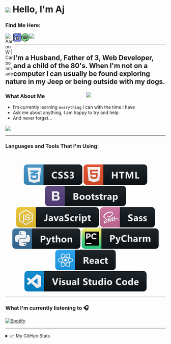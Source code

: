 <h1><img src="https://emojis.slackmojis.com/emojis/images/1531849430/4246/blob-sunglasses.gif?1531849430" width="30" />
  Hello, I'm Aj</h1>

### Find Me Here:

[<img align="left" alt="AaronW | Carbonmade" width="25px"
  src="https://www.flaticon.com/svg/static/icons/svg/921/921490.svg" />][website]

[<img align="left" alt="AaronW | LinkedIn" width="25px"
  src="assets/linkedin.png" />][linkedin]

[<img align="left" alt="AaronW | Spotify" width="25px"
  src="assets/spotify.png" />][spotify]

![](https://visitor-badge.glitch.me/badge?page_id=xaaronwx.xaaronwx)

<hr>

<h2>
  <p align="left">I'm a Husband, Father of 3, Web Developer, and a child of the 80's.
    When I'm not on a computer I can usually be found exploring nature in my Jeep or being outside with my dogs.</p>
</h2>

<img align="right" src="assets/FlySynth.gif" width=250>

### What About Me

- I’m currently learning ```everything``` I can with the time I have
- Ask me about anything, I am happy to try and help
- And never forget...
<img align="center" src="assets/Bill_Ted.gif" width=300>

---

  <h3 align="left"> Languages and Tools That I'm Using:</h3>

  <br />

  <p align="center">
    <!-- For more icons please follow  https://github.com/MikeCodesDotNET/ColoredBadges -->
    <a href="#">
      <img src="badges/css3.svg" alt="css3" style="vertical-align:top margin:6px 4px">
    </a>
    <a href="#">
      <img src="badges/html.svg" alt="html" style="vertical-align:top margin:6px 4px">
    </a>
    <a href="#">
      <img src="badges/bootstrap.svg" alt="bootstrap" style="vertical-align:top margin:6px 4px">
    </a>
    <a href="#">
      <img src="badges/js.svg" alt="js" style="vertical-align:top margin:6px 4px">
    </a>
    <a href="#">
      <img src="badges/sass.svg" alt="sass" style="vertical-align:top margin:6px 4px">
    </a>
    <a href="#">
      <img src="badges/python.svg" alt="python" style="vertical-align:top margin:6px 4px">
    </a>
    <a href="#">
      <img src="badges/jetbrains_pycharm.svg" alt="pycharm" style="vertical-align:top margin:6px 4px">
    </a>
    <a href="#">
      <img src="badges/react.svg" alt="react" style="vertical-align:top margin:6px 4px">
    </a>
    <a href="#">
      <img src="badges/visualstudio_code.svg" alt="visualstudiocode" style="vertical-align:top margin:6px 4px">
    </a>
  </p>

---

### What I'm currently listening to 🎧
[![Spotify](https://spotify-playlist.xaaronwx.vercel.app//api/spotify)](https://open.spotify.com/user/beamerboy_23)

---

<details>
  <summary>📈 My GitHub Stats</summary>
  <img align="center" alt="xAaronWx's GitHub Stats"
    src="https://github-readme-stats.xaaronwx.vercel.app/api?username=xAaronWx&hide=issues&show_icons=true&theme=vue-dark&hide_border=true" />
</details>


<!-- Link Definitions -->

[website]: https://aaronjwhite.carbonmade.com/
[linkedin]: https://www.linkedin.com/in/aaronj-white/
[spotify]: https://open.spotify.com/user/beamerboy_23